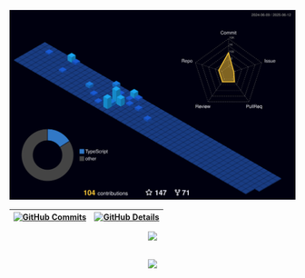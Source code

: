 ![Status](./profile-3d-contrib/profile-night-view.svg)

| [![GitHub Commits](http://github-profile-summary-cards.vercel.app/api/cards/productive-time?username=IsraelJorge&theme=algolia&utcOffset=-3)](https://github.com/vn7n24fzkq/github-profile-summary-cards) | [![GitHub Details](http://github-profile-summary-cards.vercel.app/api/cards/profile-details?username=IsraelJorge&theme=algolia)](https://github.com/vn7n24fzkq/github-profile-summary-cards) |
| --------------------------------------------------------------------------------------------------------------------------------------------------------------------------------------------------------- | -------------------------------------------------------------------------------------------------------------------------------------------------------------------------------------------- |

  <div align="center" >
<a href="https://skillicons.dev"   >
  <img src="https://skillicons.dev/icons?i=git,vscode,javascript,typescript,css,html,react,next,tailwind,nodejs,docker,jest,linux,postman,vite" />
</a>
  <br />

  </div>

##

   <div align="center" >
     <img src="https://github-profile-trophy.vercel.app/?username=IsraelJorge&row=1&column=6&theme=algolia&margin-w=15&margin-h=15"/>
  </div>
